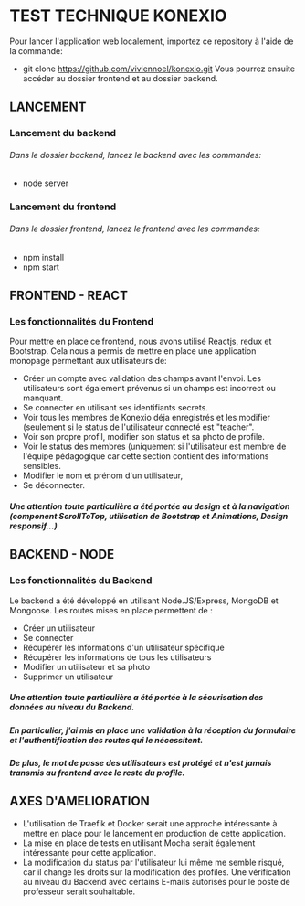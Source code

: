 # TEST TECHNIQUE KONEXIO

Pour lancer l'application web localement, importez ce repository à l'aide de la commande: 
- git clone https://github.com/viviennoel/konexio.git
Vous pourrez ensuite accéder au dossier frontend et au dossier backend.

## LANCEMENT

### Lancement du backend
###### Dans le dossier backend, lancez le backend avec les commandes:
- node server

### Lancement du frontend
###### Dans le dossier frontend, lancez le frontend avec les commandes:
- npm install
- npm start

## FRONTEND - REACT

### Les fonctionnalités du Frontend
Pour mettre en place ce frontend, nous avons utilisé Reactjs, redux et Bootstrap.
Cela nous a permis de mettre en place une application monopage permettant aux utilisateurs de:
- Créer un compte avec validation des champs avant l'envoi. Les utilisateurs sont également prévenus si un champs est incorrect ou manquant.
- Se connecter en utilisant ses identifiants secrets.
- Voir tous les membres de Konexio déja enregistrés et les modifier (seulement si le status de l'utilisateur connecté est "teacher".
- Voir son propre profil, modifier son status et sa photo de profile.
- Voir le status des membres (uniquement si l'utilisateur est membre de l'équipe pédagogique car cette section contient des informations sensibles.
- Modifier le nom et prénom d'un utilisateur,
- Se déconnecter.

##### Une attention toute particulière a été portée au design et à la navigation (component ScrollToTop, utilisation de Bootstrap et Animations, Design responsif...)

## BACKEND - NODE

### Les fonctionnalités du Backend

Le backend a été développé en utilisant Node.JS/Express, MongoDB et Mongoose.
Les routes mises en place permettent de : 
- Créer un utilisateur
- Se connecter
- Récupérer les informations d'un utilisateur spécifique
- Récupérer les informations de tous les utilisateurs
- Modifier un utilisateur et sa photo
- Supprimer un utilisateur

##### Une attention toute particulière a été portée à la sécurisation des données au niveau du Backend.
##### En particulier, j'ai mis en place une validation à la réception du formulaire et l'authentification des routes qui le nécessitent.
##### De plus, le mot de passe des utilisateurs est protégé et n'est jamais transmis au frontend avec le reste du profile.

## AXES D'AMELIORATION
- L'utilisation de Traefik et Docker serait une approche intéressante à mettre en place pour le lancement en production de cette application.
- La mise en place de tests en utilisant Mocha serait également intéressante pour cette application.
- La modification du status par l'utilisateur lui même me semble risqué, car il change les droits sur la modification des profiles. Une vérification au niveau du Backend avec certains E-mails autorisés pour le poste de professeur serait souhaitable.

